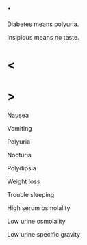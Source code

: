 # .

Diabetes means polyuria.

Insipidus means no taste.

# <

# >

Nausea

Vomiting

Polyuria

Nocturia

Polydipsia

Weight loss

Trouble sleeping

High serum osmolality

Low urine osmolality

Low urine specific gravity
